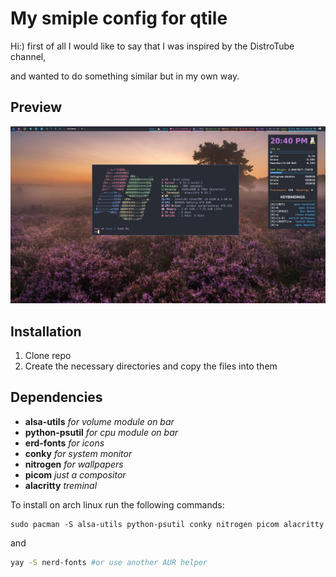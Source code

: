 # My smiple config for qtile

Hi:)
first of all I would like to say that I was inspired by the DistroTube channel,

and wanted to do something similar but in my own way.
## Preview

![](https://github.com/ProgrammerLinuxRus/dots/blob/main/screen09.jpg)

## Installation

1. Clone repo
2. Сreate the necessary directories and copy the files into them

## Dependencies 

+ **alsa-utils**        *for volume module on bar*
+ **python-psutil**     *for cpu module on bar*
+ **erd-fonts**    *for icons*
+ **conky**        *for system monitor*
+ **nitrogen**     *for wallpapers*
+ **picom**  *just a compositor*
+ **alacritty** *treminal*
  
To install on arch linux run the following commands:

~~~
sudo pacman -S alsa-utils python-psutil conky nitrogen picom alacritty
~~~
and
~~~bash
yay -S nerd-fonts #or use another AUR helper
~~~


